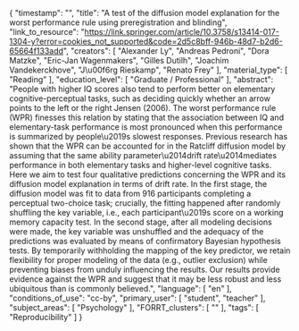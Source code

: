 {
    "timestamp": "",
    "title": "A test of the diffusion model explanation for the worst performance rule using preregistration and blinding",
    "link_to_resource": "https://link.springer.com/article/10.3758/s13414-017-1304-y?error=cookies_not_supported&code=2d5c8bff-946b-48d7-b2d6-65664f133add",
    "creators": [
        "Alexander Ly",
        "Andreas Pedroni",
        "Dora Matzke",
        "Eric-Jan Wagenmakers",
        "Gilles Dutilh",
        "Joachim Vandekerckhove",
        "J\u00f6rg Rieskamp",
        "Renato Frey"
    ],
    "material_type": [
        "Reading"
    ],
    "education_level": [
        "Graduate / Professional"
    ],
    "abstract": "People with higher IQ scores also tend to perform better on elementary cognitive-perceptual tasks, such as deciding quickly whether an arrow points to the left or the right Jensen (2006). The worst performance rule (WPR) finesses this relation by stating that the association between IQ and elementary-task performance is most pronounced when this performance is summarized by people\u2019s slowest responses. Previous research has shown that the WPR can be accounted for in the Ratcliff diffusion model by assuming that the same ability parameter\u2014drift rate\u2014mediates performance in both elementary tasks and higher-level cognitive tasks. Here we aim to test four qualitative predictions concerning the WPR and its diffusion model explanation in terms of drift rate. In the first stage, the diffusion model was fit to data from 916 participants completing a perceptual two-choice task; crucially, the fitting happened after randomly shuffling the key variable, i.e., each participant\u2019s score on a working memory capacity test. In the second stage, after all modeling decisions were made, the key variable was unshuffled and the adequacy of the predictions was evaluated by means of confirmatory Bayesian hypothesis tests. By temporarily withholding the mapping of the key predictor, we retain flexibility for proper modeling of the data (e.g., outlier exclusion) while preventing biases from unduly influencing the results. Our results provide evidence against the WPR and suggest that it may be less robust and less ubiquitous than is commonly believed.",
    "language": [
        "en"
    ],
    "conditions_of_use": "cc-by",
    "primary_user": [
        "student",
        "teacher"
    ],
    "subject_areas": [
        "Psychology"
    ],
    "FORRT_clusters": [
        ""
    ],
    "tags": [
        "Reproducibility"
    ]
}